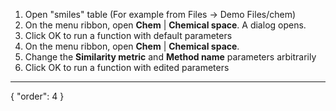 1. Open "smiles" table (For example from Files -> Demo Files/chem)
2. On the menu ribbon, open **Chem** | **Chemical space**. A dialog opens.
3. Click OK to run a function with default parameters
4. On the menu ribbon, open **Chem** | **Chemical space**.
5. Change the **Similarity metric** and **Method name** parameters arbitrarily
6. Click OK to run a function with edited parameters
---
{
  "order": 4
}